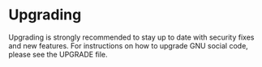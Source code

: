 # Upgrading

Upgrading is strongly recommended to stay up to date with security fixes
and new features. For instructions on how to upgrade GNU social code,
please see the UPGRADE file.
